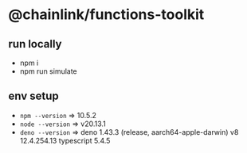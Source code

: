 # @chainlink/functions-toolkit

## run locally
- npm i
- npm run simulate

## env setup
- `npm --version` => 10.5.2
- `node --version` => v20.13.1
- `deno --version` => 
deno 1.43.3 (release, aarch64-apple-darwin)
v8 12.4.254.13
typescript 5.4.5
